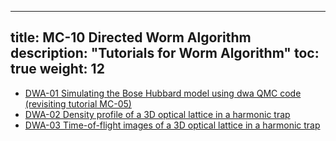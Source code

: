 
---
title: MC-10 Directed Worm Algorithm
description: "Tutorials for Worm Algorithm"
toc: true
weight: 12
---

- [DWA-01 Simulating the Bose Hubbard model using dwa QMC code (revisiting tutorial MC-05)](dwa01)
- [DWA-02 Density profile of a 3D optical lattice in a harmonic trap](dwa02)
- [DWA-03 Time-of-flight images of a 3D optical lattice in a harmonic trap](dwa03)








